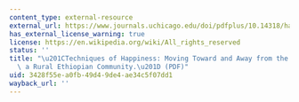 ```yaml
---
content_type: external-resource
external_url: https://www.journals.uchicago.edu/doi/pdfplus/10.14318/hau5.3.009
has_external_license_warning: true
license: https://en.wikipedia.org/wiki/All_rights_reserved
status: ''
title: "\u201CTechniques of Happiness: Moving Toward and Away from the Good Life in\
  \ a Rural Ethiopian Community.\u201D (PDF)"
uid: 3428f55e-a0fb-49d4-9de4-ae34c5f07dd1
wayback_url: ''
---
```

